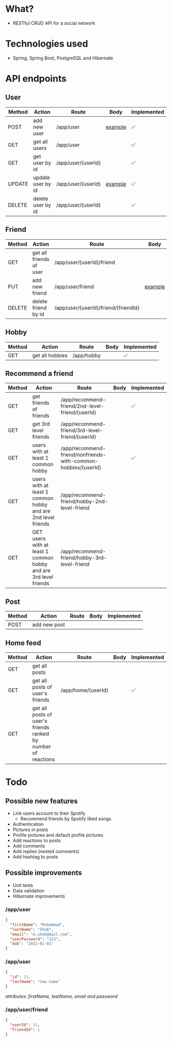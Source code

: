 # What?

- RESTful CRUD API for a social network

# Technologies used

- Spring, Spring Boot, PostgreSQL and Hibernate

# API endpoints

## User
| Method | Action            | Route              | Body                   | Implemented          |
| ------ | ----------------- | ------------------ | ---------------------- | -------------------- |
| POST   | add new user      | /app/user          | [example](user-post)   | :white_check_mark:   |
| GET    | get all users     | /app/user          |                        | :white_check_mark:   |
| GET    | get user by id    | /app/user/{userId} |                        | :white_check_mark:   |
| UPDATE | update user by id | /app/user/{userId} | [example](user-update) | :white_check_mark:   |
| DELETE | delete user by id | /app/user/{userId} |                        | :white_check_mark:   |

## Friend
| Method | Action                  | Route                                | Body                             | Implemented          |
| ------ | ----------------------- | ------------------------------------ | -------------------------------- | -------------------- |
| GET    | get all friends of user | /app/user/{userId}/friend            |                                  | :white_check_mark:   |
| PUT    | add new friend          | /app/user/friend                     | [example](friend-add-new-friend) | :white_check_mark:   |
| DELETE | delete friend by id     | /app/user/{userId}/friend/{friendId} |                                  | :white_check_mark:   |

## Hobby
| Method | Action                  | Route      | Body | Implemented        |
| ------ | ----------------------- | ---------- | ---- | ------------------ |
| GET    | get all hobbies         | /app/hobby |      | :white_check_mark: |

## Recommend a friend
| Method | Action                                                           | Route                                                         | Body | Implemented        |
| ------ | ---------------------------------------------------------------- | ------------------------------------------------------------- | ---- | ------------------ |
| GET    | get friends of friends                                           | /app/recommend-friend/2nd-level-friend/{userId}               |      | :white_check_mark: |
| GET    | get 3rd level friends                                            | /app/recommend-friend/3rd-level-friend/{userId}               |      |                    |
| GET    | users with at least 1 common hobby                               | /app/recommend-friend/nonfriends-with-common-hobbies/{userId} |      | :white_check_mark: |
| GET    | users with at least 1 common hobby and are 2nd level friends     | /app/recommend-friend/hobby-2nd-level-friend                  |      |                    |
| GET    | GET users with at least 1 common hobby and are 3rd level friends | /app/recommend-friend/hobby-3rd-level-friend                  |      |                    |

## Post
| Method | Action       | Route | Body | Implemented |
| ------ | ------------ | ----- | ---- | ----------- |
| POST   | add new post |       |      |             |

## Home feed
| Method | Action                                                        | Route              | Body | Implemented        |
| ------ | ------------------------------------------------------------- | ------------------ | ---- | ------------------ |
| GET    | get all posts                                                 |                    |      |                    |
| GET    | get all posts of user's friends                               | /app/home/{userId} |      | :white_check_mark: |
| GET    | get all posts of user's friends ranked by number of reactions |                    |      |                    |

# Todo
## Possible new features
- Link users account to their Spotify
    - Recommend friends by Spotify liked songs
- Authentication
- Pictures in posts
- Profile pictures and default profile pictures
- Add reactions to posts
- Add comments
- Add replies (nested comments)
- Add hashtag to posts

## Possible improvements
- Unit tests
- Data validation
- Hibernate improvements

### <a id="user-post">/app/user</a>
```json
{
  "firstName": "Muhammad",
  "lastName": "Ihab",
  "email": "m.ihab@mail.com",
  "userPassword": "123",
  "dob": "2022-01-01"
}
```

### <a id="user-update">/app/user</a>
```json
{
  "id": 11,
  "lastName": "new name"
}
```
_attributes: firstName, lastName, email and password_

### <a id="friend-add-new-friend">/app/user/friend</a>
```json
{
  "userId": 11,
  "friendId": 1
}
```